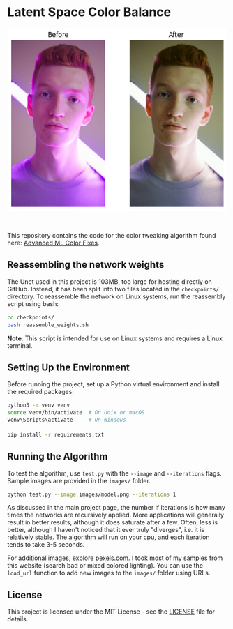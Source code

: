 # Latent Space Color Balance

<p align="center">
  <img src="plots/model.png" alt="Model Visualization">
</p>

<br>

This repository contains the code for the color tweaking algorithm found here: [Advanced ML Color Fixes](https://messy-bytes.github.io/Advanced-ML-Color-Fixes/).

## Reassembling the network weights

The Unet used in this project is 103MB, too large for hosting directly on GitHub. Instead, it has been split into two files located in the `checkpoints/` directory. To reassemble the network on Linux systems, run the reassembly script using bash:

```bash
cd checkpoints/
bash reassemble_weights.sh
```

**Note**: This script is intended for use on Linux systems and requires a Linux terminal.

## Setting Up the Environment

Before running the project, set up a Python virtual environment and install the required packages:

```bash
python3 -m venv venv
source venv/bin/activate  # On Unix or macOS
venv\Scripts\activate     # On Windows

pip install -r requirements.txt
```


## Running the Algorithm

To test the algorithm, use `test.py` with the `--image` and `--iterations` flags. Sample images are provided in the `images/` folder.

```bash
python test.py --image images/model.png --iterations 1
```

As discussed in the main project page, the number if iterations is how many times the networks are recursively applied. More applications will generally result in better results, although it does saturate after a few. Often, less is better, although I haven't noticed that it ever truly "diverges", i.e. it is relatively stable. The algorithm will run on your cpu, and each iteration tends to take 3-5 seconds.

For additional images, explore [pexels.com](https://www.pexels.com). I took most of my samples from this website (search bad or mixed colored lighting). You can use the `load_url` function to add new images to the `images/` folder using URLs.

## License

This project is licensed under the MIT License - see the [LICENSE](LICENSE) file for details.

